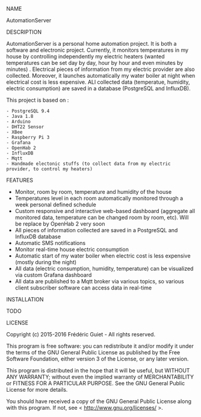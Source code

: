 NAME
    
  AutomationServer

DESCRIPTION

  AutomationServer is a personal home automation project. 
  It is both a software and electronic project.
  Currently, it monitors temperatures in my house by controlling independently my electric heaters (wanted temperatures can be set day by day, hour by hour and even minutes by minutes) . 
  Electrical pieces of information from my electric provider are also collected. 
  Moreover, it launches automatically my water boiler at night when electrical cost is less expensive. 
  ALl collected data (temperatue, humidity, electric consumption) are saved in a database (PostgreSQL and InfluxDB).
  
  This project is based on :
  
    - PostgreSQL 9.4
    - Java 1.8
    - Arduino
    - DHT22 Sensor
    - XBee
    - Raspberry Pi 3
    - Grafana
    - OpenHab 2
    - InfluxDB
    - Mqtt
    - Handmade electonic stuffs (to collect data from my electric provider, to control my heaters)
  
FEATURES

  - Monitor, room by room, temperature and humidity of the house
  - Temperatures level in each room automatically monitored through a week personal defined schedule
  - Custom responsive and interactive web-based dashboard (aggregate all monitored data, temperature can be changed room by room, etc). Will be replace by OpenHab 2 very soon
  - All pieces of information collected are saved in a PostgreSQL and InfluxDB database 
  - Automatic SMS notifications
  - Monitor real-time house electric consumption
  - Automatic start of my water boiler when electric cost is less expensive (mostly during the night)
  - All data (electric consumption, humidity, temperature) can be visualized via custom Grafana dashboard
  - All data are published to a Mqtt broker via various topics, so various client subscriber software can access data in real-time

INSTALLATION

  TODO

LICENSE

  Copyright (c) 2015-2016 Frédéric Guiet  - All rights reserved.

  This program is free software: you can redistribute it and/or modify
  it under the terms of the GNU General Public License as published by
  the Free Software Foundation, either version 3 of the License, or
  any later version.

  This program is distributed in the hope that it will be useful,
  but WITHOUT ANY WARRANTY; without even the implied warranty of
  MERCHANTABILITY or FITNESS FOR A PARTICULAR PURPOSE.  See the
  GNU General Public License for more details.

  You should have received a copy of the GNU General Public License
  along with this program.  If not, see < http://www.gnu.org/licenses/ >.
